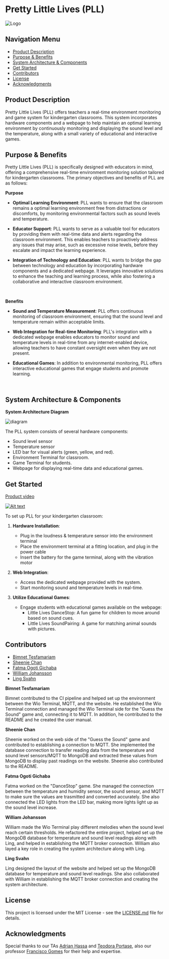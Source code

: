 # Pretty Little Lives (PLL)

![Logo](https://git.chalmers.se/courses/dit113/2024/group-15/pll/-/wikis/uploads/b312edb4cbc88e86fc050cfafa0a5341/PLLPic.png)

## Navigation Menu
- [Product Description](#product-description)
- [Purpose & Benefits](#purpose--benefits)
- [System Architecture & Components](#system-architecture--components)
- [Get Started](#setup-and-get-started-end-user)
- [Contributors](#contributors)
- [License](#license)
- [Acknowledgments](#acknowledgments)

## Product Description
Pretty Little Lives (PLL) offers teachers a real-time environment monitoring and game system for kindergarten classrooms. This system incorporates hardware components and a webpage to help maintain an optimal learning environment by continuously monitoring and displaying the sound level and the temperature, along with a small variety of educational and interactive games.

## Purpose & Benefits
Pretty Little Lives (PLL) is specifically designed with educators in mind, offering a comprehensive real-time environment monitoring solution tailored for kindergarten classrooms. The primary objectives and benefits of PLL are as follows:

**Purpose**
* **Optimal Learning Environment**: PLL wants to ensure that the classroom remains a optimal learning environment free from distractions or discomforts, by monitoring environmental factors such as sound levels and temperature.

* **Educator Support**: PLL wants to serve as a valuable tool for educators by providing them with real-time data and alerts regarding the classroom environment. This enables teachers to proactively address any issues that may arise, such as excessive noise levels, before they escalate and impact the learning experience.

* **Integration of Technology and Education**: PLL wants to bridge the gap between technology and education by incorporating hardware components and a dedicated webpage. It leverages innovative solutions to enhance the teaching and learning process, while also fostering a collaborative and interactive classroom environment.

<Styling command to add more space between paragraphs>
&nbsp;  

**Benefits**

* **Sound and Temperature Measurement**: PLL offers continuous monitoring of classroom environment, ensuring that the sound level and temperature remain within acceptable limits.

* **Web Integration for Real-time Monitoring**: PLL's integration with a dedicated webpage enables educators to monitor sound and temperature levels in real-time from any internet-enabled device, allowing teachers to have constant oversight even when they are not present. 

* **Educational Games**: In addition to environmental monitoring, PLL offers interactive educational games that engage students and promote learning. 

&nbsp;

## System Architecture & Components

**System Architecture Diagram**

![diagram](https://lucid.app/publicSegments/view/49cf8195-51f9-4595-9f43-1b0e0c4a7ee4/image.png)

The PLL system consists of several hardware components:
- Sound level sensor
- Temperature sensor
- LED bar for visual alerts (green, yellow, and red).
- Environment Terminal for classroom.
- Game Terminal for students.
- Webpage for displaying real-time data and educational games.

## Get Started 

[Product video](https://www.youtube.com/watch?v=sclOhW9BAPA&ab_channel=LingSvahn)

[![Alt text](https://img.youtube.com/vi/sclOhW9BAPA/0.jpg)](https://www.youtube.com/watch?v=sclOhW9BAPA)


To set up PLL for your kindergarten classroom:

1. **Hardware Installation**:
   - Plug in the loudness & temperature sensor into the environment terminal
   - Place the environment terminal at a fitting location, and plug in the power cable
   - Insert the battery for the game terminal, along with the vibration motor
   
2. **Web Integration**:
   - Access the dedicated webpage provided with the system.
   - Start monitoring sound and temperature levels in real-time.

3. **Utilize Educational Games**:
   - Engage students with educational games available on the webpage:
     - Little Lives DanceStop: A fun game for children to move around based on sound cues.
     - Little Lives SoundPairing: A game for matching animal sounds with pictures.


## Contributors
- [Bimnet Tesfamariam](https://git.chalmers.se/bimnet)
- [Sheenie Chan](https://git.chalmers.se/sheenie)
- [Fatma Ogoti Gichaba](https://git.chalmers.se/ogoti)
- [William Johansson](https://git.chalmers.se/willj)
- [Ling Svahn](https://git.chalmers.se/lingsv)

****Bimnet Tesfamariam****

Bimnet contributed to the CI pipeline and helped set up the environment between the Wio Terminal, MQTT, and the website. He established the Wio Terminal connection and managed the Wio Terminal side for the "Guess the Sound" game and, connecting it to MQTT. In addition, he contributed to the README and he created the user manual.

****Sheenie Chan****

Sheenie worked on the web side of the "Guess the Sound" game and contributed to establishing a connection to MQTT. She implemented the database connection to transfer reading data from the temperature and sound level sensors/MQTT to MongoDB and extracted these values from MongoDB to display past readings on the website. Sheenie also contributed to the README.

****Fatma Ogoti Gichaba****

Fatma worked on the "DanceStop" game. She managed the connection between the temperature and humidity sensor, the sound sensor, and MQTT to make sure the values are trasmitted and converted accurately. She also connected the LED lights from the LED bar, making more lights light up as the sound level increase.

****William Johansson****

William made the Wio Terminal play different melodies when the sound level reach certain thresholds. He refactored the entire project, helped set up the MongoDB database for temperature and sound level readings along with Ling, and helped in establishing the MQTT broker connection. William also layed a key role in creating the system architecture along with Ling.

****Ling Svahn****

Ling designed the layout of the website and helped set up the MongoDB database for temperature and sound level readings. She also collaborated with William in establishing the MQTT broker connection and creating the system architecture.

## License
This project is licensed under the MIT License - see the [LICENSE.md](LICENSE.md) file for details.

## Acknowledgments
Special thanks to our TAs [Adrian Hassa](https://git.chalmers.se/hassa) and [Teodora Portase](https://git.chalmers.se/portase), also our professor [Francisco Gomes](https://git.chalmers.se/francisco.gomes) for their help and expertise.
